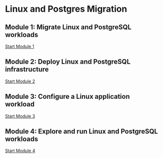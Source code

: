 # Linux and Postgres Migration

## Module 1: Migrate Linux and PostgreSQL workloads
[Start Module 1](./1-migrate-linux-postgresql-workloads.md)

## Module 2: Deploy Linux and PostgreSQL infrastructure​
[Start Module 2](./2-deploy-linux-postgresql-infrastructure.md)

## Module 3: Configure a Linux application workload​
[Start Module 3](./3-configure-linux-application-workload.md)

## Module 4: Explore and run Linux and PostgreSQL workloads​
[Start Module 4](./4-explore-run-linux-postgresql-workloads.md)

